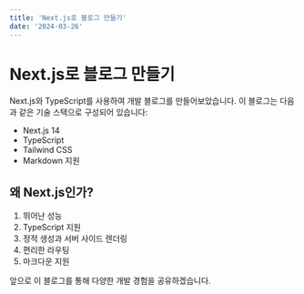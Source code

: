 ```yaml
---
title: 'Next.js로 블로그 만들기'
date: '2024-03-26'
---
```


# Next.js로 블로그 만들기

Next.js와 TypeScript를 사용하여 개발 블로그를 만들어보았습니다.
이 블로그는 다음과 같은 기술 스택으로 구성되어 있습니다:

- Next.js 14
- TypeScript
- Tailwind CSS
- Markdown 지원

## 왜 Next.js인가?

1. 뛰어난 성능
2. TypeScript 지원
3. 정적 생성과 서버 사이드 렌더링
4. 편리한 라우팅
5. 마크다운 지원

앞으로 이 블로그를 통해 다양한 개발 경험을 공유하겠습니다. 